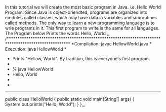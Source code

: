 In this tutorial we will create the most basic program in Java. i.e. Hello World Program. Since 
Java is object-oriendted, programs are organized into modules called classes, which may have data 
in variables and subroutines called methods. The only way to learn a new programming language is 
to wrie programs in it. This first program to write is the same for all languages. The Program 
below Prints the words Hello, World ,,, 
/***************************************************************************************************** 
*Compilation: javac HellowWorld.java * Execution: java HellowWorld 
*
* Prints "Hellow, World". By tradition, this is everyone's first program.
*
* % java HellowWorld
* Hello, World
*
*
******************************************************************************************************
public class HelloWorld {
public static void main(String[] args) {
System.out.println("Hello, World");
}
},,,
